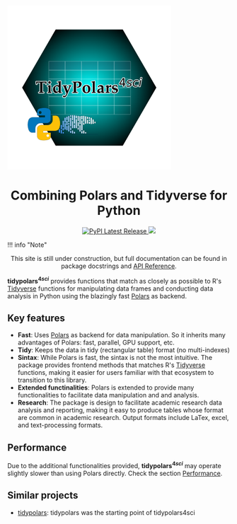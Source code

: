 

  <div class="image">
    <!-- <img src="https://github.com/DiogoFerrari/tidypolars4sci/blob/master/docs/tidypolars4sci.png?raw=True" alt="Description" style="max-width: 500px; margin-left: 10px"> -->
    <!-- <img src="./tidypolars4sci.png" alt="Description" style="max-width: 1000px; margin-left: 0px"> -->
	<!-- NOTE: style="max-width: 100%; height: auto;"  makes the image auto-shrink for smartphones-->
    <img src="./tidypolars4sci.png" alt="Description" style="max-width: 100%; height: auto;">

  </div>
  
  
<h1 style="text-align:center">Combining Polars and Tidyverse for Python</h1>
<div align="center">
  <!-- <a href="https://docs.rs/polars/latest/polars/"> -->
  <!--   <img src="https://docs.rs/polars/badge.svg" alt="Rust docs latest"/> -->
  <!-- </a> -->
  <!-- <a href="https://crates.io/crates/polars"> -->
  <!--   <img src="https://img.shields.io/crates/v/polars.svg" alt="Rust crates Latest Release"/> -->
  <!-- </a> -->
  <a href="https://pypi.org/project/tidypolars4sci/">
    <img src="https://img.shields.io/pypi/v/tidypolars4sci.svg" alt="PyPI Latest Release"/>
  </a>
  
  
  <a href="https://app.netlify.com/sites/diogoferrari/deploys">
    <img src="https://api.netlify.com/api/v1/badges/92e92c9d-e001-43c4-b925-daae5b320996/deploy-status"/>
  </a>
  
  <!-- <a href="https://doi.org/10.5281/zenodo.7697217"> -->
  <!--   <img src="https://zenodo.org/badge/DOI/10.5281/zenodo.7697217.svg" alt="DOI Latest Release"/> -->
  <!-- </a> -->
</div>


 <!-- dprint-ignore-start -->
!!! info "Note" 
    <center>This site is still under construction, but full documentation can be found in package docstrings and [API Reference](api.md).</center>
<!-- dprint-ignore-end -->


<!-- # TidyPolars $^{4sci}$ -->

<!-- <div class="two-column"> -->
<!--   <div class="text"> -->
<!--     <p> -->
<!-- <b>tidypolars4sci</b> provides functions that match as closely as possible to R's <a href="https://www.tidyverse.org/">Tidyverse</a> functions for manipulating data frames and conducting data analysis in Python using the blazingly fast <a href="https://github.com/pola-rs/polars">Polars</a> as backend.</p> -->
<!-- <p>The name <strong>tidypolars4sci</strong> reflects the module's main features:</p> -->
<!-- <ol> -->
<!--     <li>Matches the function names and functionalities of R's <a href="https://tidyverse.org/">Tidyverse</a>.</li> -->
<!--     <li>Leverages the performance and efficiency of <a href="https://github.com/pola-rs/polars">Polars</a> under the hood.</li> -->
<!--     <li>Tailored for scientific research, extending the default functionalities of both Polars and Tidyverse.</li> -->
<!-- </ol> -->
<!-- 	</p> -->
<!--   </div> -->
<!--   <div class="image"> -->
<!--     <img src="https://github.com/DiogoFerrari/tidypolars4sci/blob/master/docs/tidypolars4sci.png?raw=True" alt="Description" style="max-width: 500px; margin-left: 10px"> -->
<!--   </div> -->
<!-- </div> -->


**tidypolars$^{4sci}$** provides functions that match as closely as possible to R's [Tidyverse](https://www.tidyverse.org/) functions for manipulating data frames and conducting data analysis in Python using the blazingly fast [Polars](https://github.com/pola-rs/polars) as backend.

## Key features

- **Fast**: Uses [Polars](https://github.com/pola-rs/polars) as backend for data manipulation. So it inherits many advantages of Polars: fast, parallel, GPU support, etc.
- **Tidy**: Keeps the data in tidy (rectangular table) format (no multi-indexes)
- **Sintax**: While Polars is fast, the sintax is not the most intuitive. The package provides frontend methods that matches R's [Tidyverse](https://www.tidyverse.org/) functions, making it easier for users familiar with that ecosystem to transition to this library.
- **Extended functinalities**: Polars is extended to provide many functionalities to facilitate data manipulation and and analysis.
- **Research**: The package is design to facilitate academic research data analysis and reporting, making it easy to produce tables whose format are common in academic research. Output formats include LaTex, excel, and text-processing formats.


<!-- ## Details -->

<!-- **tidypolars$^{4sci}$** is an **extended** API for [Polars](https://github.com/pola-rs/polars). One of the **main advantages** of using Polars as a data manipulation engine is its exceptional speed when compared to other alternatives (see [here](https://pola.rs/posts/benchmarks/)). -->

<!-- The primary distinction between **tidypolars$^{4sci}$** and Polars lies in user interaction. The frontend functions are designed to closely resemble those available in R's [Tidyverse](https://tidyverse.org/), making it easier for users familiar with that ecosystem to transition to this library. -->

<!-- Another useful feature of **tidypolars$^{4sci}$** is its extensive functionality aimed at facilitating data analysis and reporting for scientific research and academic publications. This includes the creation of LaTeX tables, which enhances the presentation of results. -->

## Performance
Due to the additional functionalities provided, **tidypolars$^{4sci}$** may operate slightly slower than using Polars directly. Check the section [Performance](performance/performance.md).


## Similar projects

- [tidypolars](https://pypi.org/project/tidypolars/): tidypolars was the starting point of tidypolars4sci
